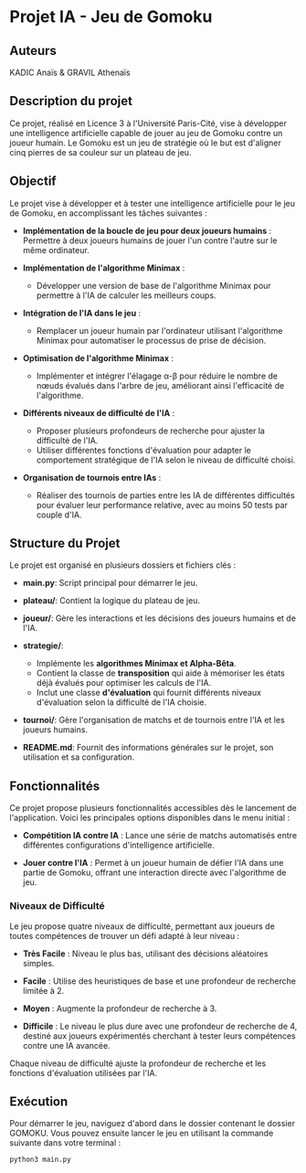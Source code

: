 # Projet IA - Jeu de Gomoku

## Auteurs
KADIC Anaïs & GRAVIL Athenaïs

## Description du projet
Ce projet, réalisé en Licence 3 à l'Université Paris-Cité, vise à développer une intelligence artificielle capable de jouer au jeu de Gomoku contre un joueur humain. Le Gomoku est un jeu de stratégie où le but est d'aligner cinq pierres de sa couleur sur un plateau de jeu.

## Objectif 

Le projet vise à développer et à tester une intelligence artificielle pour le jeu de Gomoku, en accomplissant les tâches suivantes :

- **Implémentation de la boucle de jeu pour deux joueurs humains** : Permettre à deux joueurs humains de jouer l'un contre l'autre sur le même ordinateur.

- **Implémentation de l'algorithme Minimax** :
  - Développer une version de base de l'algorithme Minimax pour permettre à l'IA de calculer les meilleurs coups.

- **Intégration de l'IA dans le jeu** :
  - Remplacer un joueur humain par l'ordinateur utilisant l'algorithme Minimax pour automatiser le processus de prise de décision.

- **Optimisation de l'algorithme Minimax** :
  - Implémenter et intégrer l'élagage α-β pour réduire le nombre de nœuds évalués dans l'arbre de jeu, améliorant ainsi l'efficacité de l'algorithme.

- **Différents niveaux de difficulté de l'IA** :
  - Proposer plusieurs profondeurs de recherche pour ajuster la difficulté de l'IA.
  - Utiliser différentes fonctions d'évaluation pour adapter le comportement stratégique de l'IA selon le niveau de difficulté choisi.

- **Organisation de tournois entre IAs** :
  - Réaliser des tournois de parties entre les IA de différentes difficultés pour évaluer leur performance relative, avec au moins 50 tests par couple d'IA.

## Structure du Projet

Le projet est organisé en plusieurs dossiers et fichiers clés :

- **main.py**: Script principal pour démarrer le jeu.

- **plateau/**: Contient la logique du plateau de jeu.

- **joueur/**: Gère les interactions et les décisions des joueurs humains et de l'IA.

- **strategie/**:
  - Implémente les **algorithmes Minimax et Alpha-Bêta**.
  - Contient la classe de **transposition** qui aide à mémoriser les états déjà évalués pour optimiser les calculs de l'IA.
  - Inclut une classe **d'évaluation** qui fournit différents niveaux d'évaluation selon la difficulté de l'IA choisie.

- **tournoi/**: Gère l'organisation de matchs et de tournois entre l'IA et les joueurs humains.

- **README.md**: Fournit des informations générales sur le projet, son utilisation et sa configuration.


## Fonctionnalités

 Ce projet propose plusieurs fonctionnalités accessibles dès le lancement de l'application. Voici les principales options disponibles dans le menu initial :

- **Compétition IA contre IA** : Lance une série de matchs automatisés entre différentes configurations d'intelligence artificielle.

- **Jouer contre l'IA** : Permet à un joueur humain de défier l'IA dans une partie de Gomoku, offrant une interaction directe avec l'algorithme de jeu.

### Niveaux de Difficulté

Le jeu propose quatre niveaux de difficulté, permettant aux joueurs de toutes compétences de trouver un défi adapté à leur niveau :

- **Très Facile** : Niveau le plus bas, utilisant des décisions aléatoires simples.

- **Facile** : Utilise des heuristiques de base et une profondeur de recherche limitée à 2.

- **Moyen** : Augmente la profondeur de recherche à 3.

- **Difficile** : Le niveau le plus dure avec une profondeur de recherche de 4, destiné aux joueurs expérimentés cherchant à tester leurs compétences contre une IA avancée.

Chaque niveau de difficulté ajuste la profondeur de recherche et les fonctions d'évaluation utilisées par l'IA.

## Exécution

Pour démarrer le jeu, naviguez d'abord dans le dossier contenant le dossier GOMOKU. Vous pouvez ensuite lancer le jeu en utilisant la commande suivante dans votre terminal :

```bash
python3 main.py
